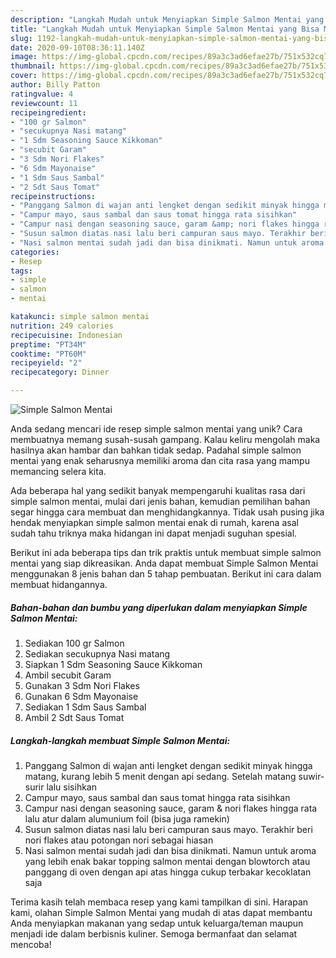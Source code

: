 ```yaml
---
description: "Langkah Mudah untuk Menyiapkan Simple Salmon Mentai yang Bisa Manjain Lidah"
title: "Langkah Mudah untuk Menyiapkan Simple Salmon Mentai yang Bisa Manjain Lidah"
slug: 1192-langkah-mudah-untuk-menyiapkan-simple-salmon-mentai-yang-bisa-manjain-lidah
date: 2020-09-10T08:36:11.140Z
image: https://img-global.cpcdn.com/recipes/89a3c3ad6efae27b/751x532cq70/simple-salmon-mentai-foto-resep-utama.jpg
thumbnail: https://img-global.cpcdn.com/recipes/89a3c3ad6efae27b/751x532cq70/simple-salmon-mentai-foto-resep-utama.jpg
cover: https://img-global.cpcdn.com/recipes/89a3c3ad6efae27b/751x532cq70/simple-salmon-mentai-foto-resep-utama.jpg
author: Billy Patton
ratingvalue: 4
reviewcount: 11
recipeingredient:
- "100 gr Salmon"
- "secukupnya Nasi matang"
- "1 Sdm Seasoning Sauce Kikkoman"
- "secubit Garam"
- "3 Sdm Nori Flakes"
- "6 Sdm Mayonaise"
- "1 Sdm Saus Sambal"
- "2 Sdt Saus Tomat"
recipeinstructions:
- "Panggang Salmon di wajan anti lengket dengan sedikit minyak hingga matang, kurang lebih 5 menit dengan api sedang. Setelah matang suwir-surir lalu sisihkan"
- "Campur mayo, saus sambal dan saus tomat hingga rata sisihkan"
- "Campur nasi dengan seasoning sauce, garam &amp; nori flakes hingga rata lalu atur dalam alumunium foil (bisa juga ramekin)"
- "Susun salmon diatas nasi lalu beri campuran saus mayo. Terakhir beri nori flakes atau potongan nori sebagai hiasan"
- "Nasi salmon mentai sudah jadi dan bisa dinikmati. Namun untuk aroma yang lebih enak bakar topping salmon mentai dengan blowtorch atau panggang di oven dengan api atas hingga cukup terbakar kecoklatan saja"
categories:
- Resep
tags:
- simple
- salmon
- mentai

katakunci: simple salmon mentai 
nutrition: 249 calories
recipecuisine: Indonesian
preptime: "PT34M"
cooktime: "PT60M"
recipeyield: "2"
recipecategory: Dinner

---
```



![Simple Salmon Mentai](https://img-global.cpcdn.com/recipes/89a3c3ad6efae27b/751x532cq70/simple-salmon-mentai-foto-resep-utama.jpg)

Anda sedang mencari ide resep simple salmon mentai yang unik? Cara membuatnya memang susah-susah gampang. Kalau keliru mengolah maka hasilnya akan hambar dan bahkan tidak sedap. Padahal simple salmon mentai yang enak seharusnya memiliki aroma dan cita rasa yang mampu memancing selera kita.



Ada beberapa hal yang sedikit banyak mempengaruhi kualitas rasa dari simple salmon mentai, mulai dari jenis bahan, kemudian pemilihan bahan segar hingga cara membuat dan menghidangkannya. Tidak usah pusing jika hendak menyiapkan simple salmon mentai enak di rumah, karena asal sudah tahu triknya maka hidangan ini dapat menjadi suguhan spesial.


Berikut ini ada beberapa tips dan trik praktis untuk membuat simple salmon mentai yang siap dikreasikan. Anda dapat membuat Simple Salmon Mentai menggunakan 8 jenis bahan dan 5 tahap pembuatan. Berikut ini cara dalam membuat hidangannya.

<!--inarticleads1-->

##### Bahan-bahan dan bumbu yang diperlukan dalam menyiapkan Simple Salmon Mentai:

1. Sediakan 100 gr Salmon
1. Sediakan secukupnya Nasi matang
1. Siapkan 1 Sdm Seasoning Sauce Kikkoman
1. Ambil secubit Garam
1. Gunakan 3 Sdm Nori Flakes
1. Gunakan 6 Sdm Mayonaise
1. Sediakan 1 Sdm Saus Sambal
1. Ambil 2 Sdt Saus Tomat




<!--inarticleads2-->

##### Langkah-langkah membuat Simple Salmon Mentai:

1. Panggang Salmon di wajan anti lengket dengan sedikit minyak hingga matang, kurang lebih 5 menit dengan api sedang. Setelah matang suwir-surir lalu sisihkan
1. Campur mayo, saus sambal dan saus tomat hingga rata sisihkan
1. Campur nasi dengan seasoning sauce, garam &amp; nori flakes hingga rata lalu atur dalam alumunium foil (bisa juga ramekin)
1. Susun salmon diatas nasi lalu beri campuran saus mayo. Terakhir beri nori flakes atau potongan nori sebagai hiasan
1. Nasi salmon mentai sudah jadi dan bisa dinikmati. Namun untuk aroma yang lebih enak bakar topping salmon mentai dengan blowtorch atau panggang di oven dengan api atas hingga cukup terbakar kecoklatan saja




Terima kasih telah membaca resep yang kami tampilkan di sini. Harapan kami, olahan Simple Salmon Mentai yang mudah di atas dapat membantu Anda menyiapkan makanan yang sedap untuk keluarga/teman maupun menjadi ide dalam berbisnis kuliner. Semoga bermanfaat dan selamat mencoba!
